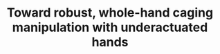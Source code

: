 ---
layout: default
title: Toward robust, whole-hand caging manipulation with underactuated hands
authors: RR Ma, WG Bircher, AM Dollar
publication: IEEE International Conference on Robotics and Automation (ICRA)
year: 2017
award: 
video: https://www.youtube.com/watch?v=2AX-Cfl0Alk
doi: http://dx.doi.org/XX.XXX/
---
